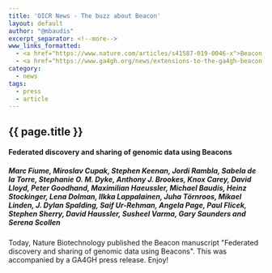 ```yaml
---
title: 'OICR News - The buzz about Beacon'
layout: default
author: "@mbaudis"
excerpt_separator: <!--more-->
www_links_formatted:
  - <a href="https://www.nature.com/articles/s41587-019-0046-x">Beacon publication at Nature Biotechnology</a>
  - <a href="https://www.ga4gh.org/news/extensions-to-the-ga4gh-beacon-api-will-enable-a-more-powerful-community-resource/">GA4GH Press Release</a>
category:
  - news
tags:
  - press
  - article
---
```


## {{ page.title }}

#### Federated discovery and sharing of genomic data using Beacons
##### Marc Fiume, Miroslav Cupak, Stephen Keenan, Jordi Rambla, Sabela de la Torre, Stephanie O. M. Dyke, Anthony J. Brookes, Knox Carey, David Lloyd, Peter Goodhand, Maximilian Haeussler, Michael Baudis, Heinz Stockinger, Lena Dolman, Ilkka Lappalainen, Juha Törnroos, Mikael Linden, J. Dylan Spalding, Saif Ur-Rehman, Angela Page, Paul Flicek, Stephen Sherry, David Haussler, Susheel Varma, Gary Saunders and Serena Scollen 

<!--more-->
Today, Nature Biotechnology published the Beacon manuscript "Federated discovery and sharing of genomic data using Beacons". This was accompanied by a GA4GH press release. Enjoy!

